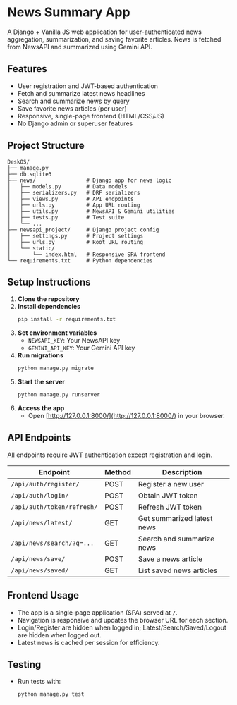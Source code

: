 # News Summary App

A Django + Vanilla JS web application for user-authenticated news aggregation, summarization, and saving favorite articles. News is fetched from NewsAPI and summarized using Gemini API.

## Features
- User registration and JWT-based authentication
- Fetch and summarize latest news headlines
- Search and summarize news by query
- Save favorite news articles (per user)
- Responsive, single-page frontend (HTML/CSS/JS)
- No Django admin or superuser features

## Project Structure
```
DeskOS/
├── manage.py
├── db.sqlite3
├── news/                # Django app for news logic
│   ├── models.py        # Data models
│   ├── serializers.py   # DRF serializers
│   ├── views.py         # API endpoints
│   ├── urls.py          # App URL routing
│   ├── utils.py         # NewsAPI & Gemini utilities
│   ├── tests.py         # Test suite
│   └── ...
├── newsapi_project/     # Django project config
│   ├── settings.py      # Project settings
│   ├── urls.py          # Root URL routing
│   └── static/
│       └── index.html   # Responsive SPA frontend
└── requirements.txt     # Python dependencies
```

## Setup Instructions
1. **Clone the repository**
2. **Install dependencies**
   ```bash
   pip install -r requirements.txt
   ```
3. **Set environment variables**
   - `NEWSAPI_KEY`: Your NewsAPI key
   - `GEMINI_API_KEY`: Your Gemini API key
4. **Run migrations**
   ```bash
   python manage.py migrate
   ```
5. **Start the server**
   ```bash
   python manage.py runserver
   ```
6. **Access the app**
   - Open [http://127.0.0.1:8000/](http://127.0.0.1:8000/) in your browser.

## API Endpoints
All endpoints require JWT authentication except registration and login.

| Endpoint                  | Method | Description                       |
|--------------------------|--------|-----------------------------------|
| `/api/auth/register/`    | POST   | Register a new user               |
| `/api/auth/login/`       | POST   | Obtain JWT token                  |
| `/api/auth/token/refresh/`| POST  | Refresh JWT token                 |
| `/api/news/latest/`      | GET    | Get summarized latest news        |
| `/api/news/search/?q=...`| GET    | Search and summarize news         |
| `/api/news/save/`        | POST   | Save a news article               |
| `/api/news/saved/`       | GET    | List saved news articles          |

## Frontend Usage
- The app is a single-page application (SPA) served at `/`.
- Navigation is responsive and updates the browser URL for each section.
- Login/Register are hidden when logged in; Latest/Search/Saved/Logout are hidden when logged out.
- Latest news is cached per session for efficiency.

## Testing
- Run tests with:
  ```bash
  python manage.py test
  ```
